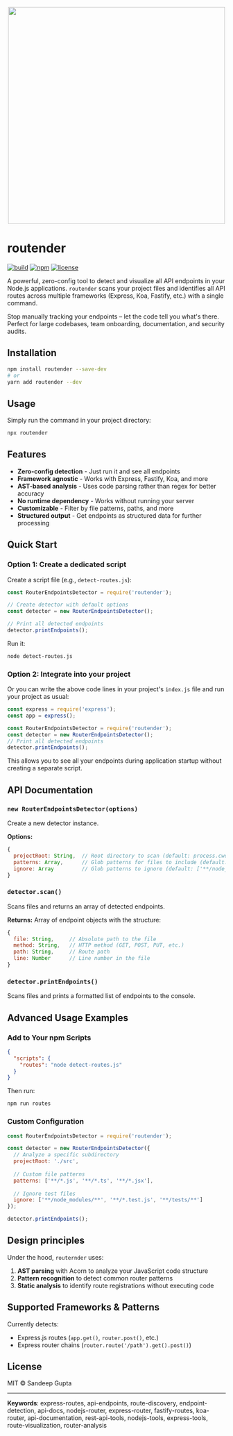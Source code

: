 <p align="center">
  <img src="https://github.com/user-attachments/assets/7d5bb153-a0e5-40e1-ae0f-fd11d7e0ac2a" width="500" />
</p>


# routender

[![build](https://img.shields.io/badge/build-passing-brightgreen.svg)](https://github.com/Sandigupta/router-endpoints-detector-npm-package-)
[![npm](https://img.shields.io/badge/npm-router--endpoints--detector-red.svg)](https://www.npmjs.com/package/routender)
[![license](https://img.shields.io/badge/license-MIT-brightgreen.svg)](https://opensource.org/licenses/MIT)


A powerful, zero-config tool to detect and visualize all API endpoints in your Node.js applications. `routender` scans your project files and identifies all API routes across multiple frameworks (Express, Koa, Fastify, etc.) with a single command.

Stop manually tracking your endpoints – let the code tell you what's there. Perfect for large codebases, team onboarding, documentation, and security audits.

## Installation

```bash
npm install routender --save-dev
# or
yarn add routender --dev
```

## Usage

Simply run the command in your project directory:

```bash
npx routender
```

## Features

- **Zero-config detection** - Just run it and see all endpoints
- **Framework agnostic** - Works with Express, Fastify, Koa, and more
- **AST-based analysis** - Uses code parsing rather than regex for better accuracy
- **No runtime dependency** - Works without running your server
- **Customizable** - Filter by file patterns, paths, and more
- **Structured output** - Get endpoints as structured data for further processing

## Quick Start

### Option 1: Create a dedicated script

Create a script file (e.g., `detect-routes.js`):

```javascript
const RouterEndpointsDetector = require('routender');

// Create detector with default options
const detector = new RouterEndpointsDetector();

// Print all detected endpoints
detector.printEndpoints();
```

Run it:

```bash
node detect-routes.js
```

### Option 2: Integrate into your project

Or you can write the above code lines in your project's `index.js` file and run your project as usual:

```javascript
const express = require('express');
const app = express();

const RouterEndpointsDetector = require('routender');
const detector = new RouterEndpointsDetector();
// Print all detected endpoints
detector.printEndpoints();

```

This allows you to see all your endpoints during application startup without creating a separate script.


## API Documentation

### `new RouterEndpointsDetector(options)`

Create a new detector instance.

**Options:**

```javascript
{
  projectRoot: String,  // Root directory to scan (default: process.cwd())
  patterns: Array,      // Glob patterns for files to include (default: ['**/*.js', '**/*.ts', '**/*.mjs'])
  ignore: Array         // Glob patterns to ignore (default: ['**/node_modules/**', '**/dist/**', '**/build/**'])
}
```

### `detector.scan()`

Scans files and returns an array of detected endpoints.

**Returns:** Array of endpoint objects with the structure:

```javascript
{
  file: String,     // Absolute path to the file
  method: String,   // HTTP method (GET, POST, PUT, etc.)
  path: String,     // Route path
  line: Number      // Line number in the file
}
```

### `detector.printEndpoints()`

Scans files and prints a formatted list of endpoints to the console.

## Advanced Usage Examples

### Add to Your npm Scripts

```json
{
  "scripts": {
    "routes": "node detect-routes.js"
  }
}
```

Then run:

```bash
npm run routes
```

### Custom Configuration

```javascript
const RouterEndpointsDetector = require('routender');

const detector = new RouterEndpointsDetector({
  // Analyze a specific subdirectory
  projectRoot: './src',
  
  // Custom file patterns
  patterns: ['**/*.js', '**/*.ts', '**/*.jsx'],
  
  // Ignore test files
  ignore: ['**/node_modules/**', '**/*.test.js', '**/tests/**']
});

detector.printEndpoints();
```

## Design principles
Under the hood, `routernder` uses:

1. **AST parsing** with Acorn to analyze your JavaScript code structure
2. **Pattern recognition** to detect common router patterns
3. **Static analysis** to identify route registrations without executing code

## Supported Frameworks & Patterns

Currently detects:

- Express.js routes (`app.get()`, `router.post()`, etc.)
- Express router chains (`router.route('/path').get().post()`)

## License

MIT © Sandeep Gupta

---

**Keywords**: express-routes, api-endpoints, route-discovery, endpoint-detection, api-docs, nodejs-router, express-router, fastify-routes, koa-router, api-documentation, rest-api-tools, nodejs-tools, express-tools, route-visualization, router-analysis
